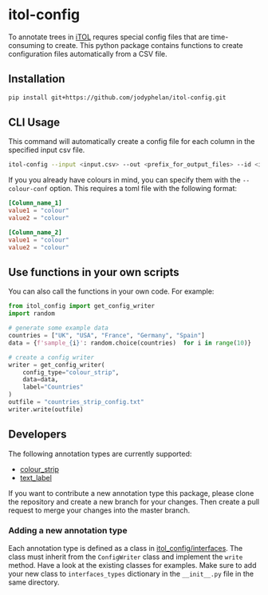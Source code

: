 # itol-config

To annotate trees in [iTOL](https://itol.embl.de/) requres special config files that are time-consuming to create.
This python package contains functions to create configuration files automatically from a CSV file.

## Installation

```bash
pip install git+https://github.com/jodyphelan/itol-config.git
```

## CLI Usage

This command will automatically create a config file for each column in the specified input csv file.

```bash
itol-config --input <input.csv> --out <prefix_for_output_files> --id <id_column> --type <annotation_type>
```

If you you already have colours in mind, you can specify them with the `--colour-conf` option. This requires a toml file with the following format:

```toml
[Column_name_1]
value1 = "colour"
value2 = "colour"

[Column_name_2]
value1 = "colour"
value2 = "colour"
```

## Use functions in your own scripts

You can also call the functions in your own code. For example:

```python
from itol_config import get_config_writer
import random

# generate some example data
countries = ["UK", "USA", "France", "Germany", "Spain"]
data = {f'sample_{i}': random.choice(countries)  for i in range(10)}

# create a config writer
writer = get_config_writer(
    config_type="colour_strip", 
    data=data, 
    label="Countries"
)
outfile = "countries_strip_config.txt"
writer.write(outfile)
```


## Developers

The following annotation types are currently supported:

- [colour_strip](https://itol.embl.de/help.cgi#strip)
- [text_label](https://itol.embl.de/help.cgi#textlabels)

If you want to contribute a new annotation type this package, please clone the repository and create a new branch for your changes. Then create a pull request to merge your changes into the master branch.

### Adding a new annotation type

Each annotation type is defined as a class in [itol_config/interfaces](https://github.com/jodyphelan/itol-config/tree/main/itol_config/interfaces). The class must inherit from the `ConfigWriter` class and implement the `write` method. Have a look at the existing classes for examples. Make sure to add your new class to `interfaces_types` dictionary in the `__init__.py` file in the same directory.